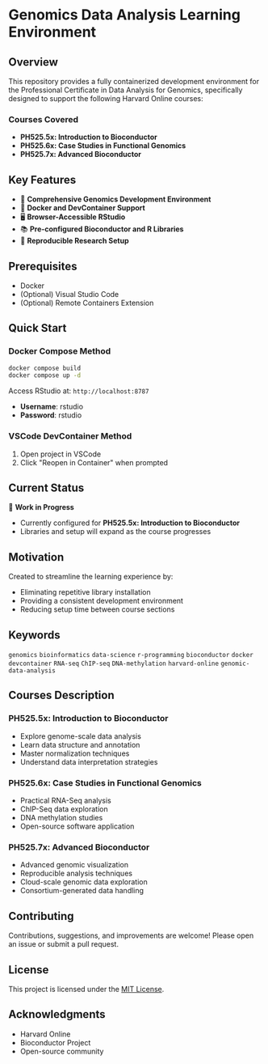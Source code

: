 # Genomics Data Analysis Learning Environment

## Overview

This repository provides a fully containerized development environment for the Professional Certificate in Data Analysis for Genomics, specifically designed to support the following Harvard Online courses:

### Courses Covered
* **PH525.5x: Introduction to Bioconductor**
* **PH525.6x: Case Studies in Functional Genomics**
* **PH525.7x: Advanced Bioconductor**

## Key Features

- 🧬 **Comprehensive Genomics Development Environment**
- 🐳 **Docker and DevContainer Support**
- 🖥️ **Browser-Accessible RStudio**
- 📚 **Pre-configured Bioconductor and R Libraries**
- 🚀 **Reproducible Research Setup**

## Prerequisites

- Docker
- (Optional) Visual Studio Code
- (Optional) Remote Containers Extension

## Quick Start

### Docker Compose Method
```bash
docker compose build
docker compose up -d
```
Access RStudio at: `http://localhost:8787`
- **Username**: rstudio
- **Password**: rstudio

### VSCode DevContainer Method
1. Open project in VSCode
2. Click "Reopen in Container" when prompted

## Current Status

🚧 **Work in Progress**
- Currently configured for **PH525.5x: Introduction to Bioconductor**
- Libraries and setup will expand as the course progresses

## Motivation

Created to streamline the learning experience by:
- Eliminating repetitive library installation
- Providing a consistent development environment
- Reducing setup time between course sections

## Keywords

`genomics` `bioinformatics` `data-science` `r-programming` `bioconductor` `docker` `devcontainer` `RNA-seq` `ChIP-seq` `DNA-methylation` `harvard-online` `genomic-data-analysis`

## Courses Description

### PH525.5x: Introduction to Bioconductor
- Explore genome-scale data analysis
- Learn data structure and annotation
- Master normalization techniques
- Understand data interpretation strategies

### PH525.6x: Case Studies in Functional Genomics
- Practical RNA-Seq analysis
- ChIP-Seq data exploration
- DNA methylation studies
- Open-source software application

### PH525.7x: Advanced Bioconductor
- Advanced genomic visualization
- Reproducible analysis techniques
- Cloud-scale genomic data exploration
- Consortium-generated data handling

## Contributing

Contributions, suggestions, and improvements are welcome! Please open an issue or submit a pull request.

## License

This project is licensed under the [MIT License](./LICENSE).

## Acknowledgments

- Harvard Online
- Bioconductor Project
- Open-source community
